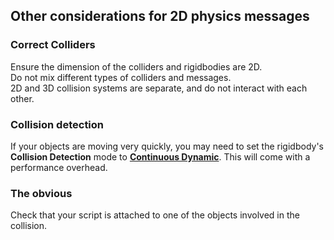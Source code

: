 ## Other considerations for 2D physics messages
### Correct Colliders
Ensure the dimension of the colliders and rigidbodies are 2D.  
Do not mix different types of colliders and messages.  
2D and 3D collision systems are separate, and do not interact with each other.
### Collision detection
If your objects are moving very quickly, you may need to set the rigidbody's **Collision Detection** mode to [**Continuous Dynamic**](https://docs.unity3d.com/Manual/ContinuousCollisionDetection.html). This will come with a performance overhead.
### The obvious
Check that your script is attached to one of the objects involved in the collision.